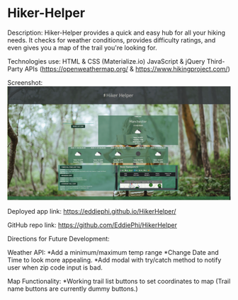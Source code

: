 # Hiker-Helper

Description:
    Hiker-Helper provides a quick and easy hub for all your hiking needs. It checks for weather conditions, provides difficulty ratings, and even gives you a map of the trail you're looking for.

Technologies use:
    HTML & CSS (Materialize.io)
    JavaScript & jQuery
    Third-Party APIs (https://openweathermap.org/ & https://www.hikingproject.com/)

Screenshot: ![Screenshot of Website](./Assets/hikerHelper_screenshot2.png)

Deployed app link: https://eddiephi.github.io/HikerHelper/

GitHub repo link:  https://github.com/EddiePhi/HikerHelper

Directions for Future Development:

Weather API: 
*Add a minimum/maximum temp range
*Change Date and Time to look more appealing.
*Add modal with try/catch method to notify user when zip code input is bad.

Map Functionality:
*Working trail list buttons to set coordinates to map (Trail name buttons are currently dummy buttons.)
